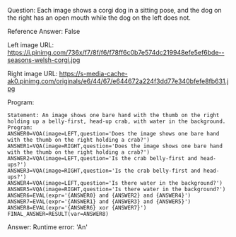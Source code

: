 Question: Each image shows a corgi dog in a sitting pose, and the dog on the right has an open mouth while the dog on the left does not.

Reference Answer: False

Left image URL: https://i.pinimg.com/736x/f7/8f/f6/f78ff6c0b7e574dc219948efe5ef6bde--seasons-welsh-corgi.jpg

Right image URL: https://s-media-cache-ak0.pinimg.com/originals/e6/44/67/e644672a224f3dd77e340bfefe8fb631.jpg

Program:

```
Statement: An image shows one bare hand with the thumb on the right holding up a belly-first, head-up crab, with water in the background.
Program:
ANSWER0=VQA(image=LEFT,question='Does the image shows one bare hand with the thumb on the right holding a crab?')
ANSWER1=VQA(image=RIGHT,question='Does the image shows one bare hand with the thumb on the right holding a crab?')
ANSWER2=VQA(image=LEFT,question='Is the crab belly-first and head-ups?')
ANSWER3=VQA(image=RIGHT,question='Is the crab belly-first and head-ups?')
ANSWER4=VQA(image=LEFT,question='Is there water in the background?')
ANSWER5=VQA(image=RIGHT,question='Is there water in the background?')
ANSWER6=EVAL(expr='{ANSWER0} and {ANSWER2} and {ANSWER4}')
ANSWER7=EVAL(expr='{ANSWER1} and {ANSWER3} and {ANSWER5}')
ANSWER8=EVAL(expr='{ANSWER6} xor {ANSWER7}')
FINAL_ANSWER=RESULT(var=ANSWER8)
```
Answer: Runtime error: 'An'

